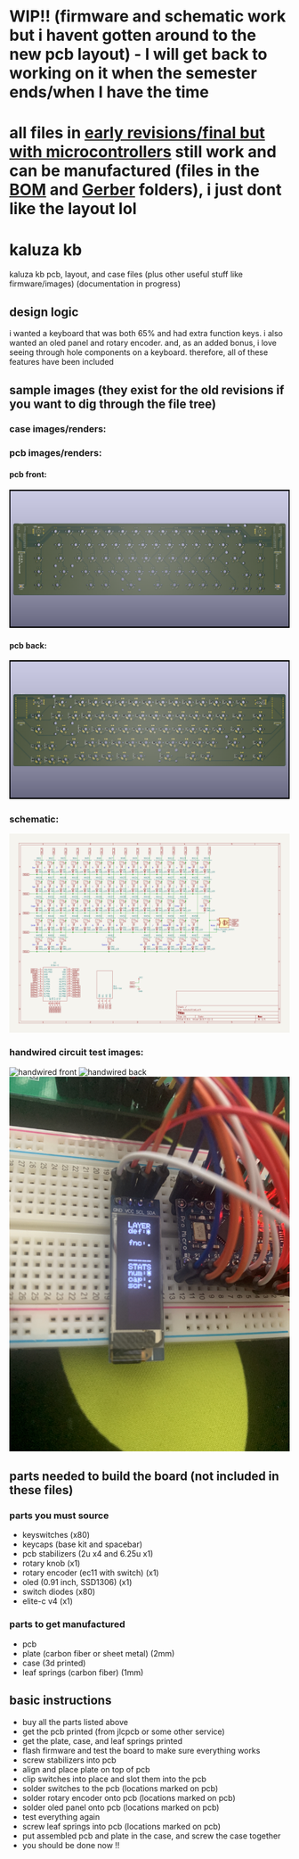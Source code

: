 # WIP!! (firmware and schematic work but i havent gotten around to the new pcb layout) - I will get back to working on it when the semester ends/when I have the time
# all files in [early revisions/final but with microcontrollers](/early%20revisions/final%20but%20with%20microcontrollers) still work and can be manufactured (files in the [BOM](/early%20revisions/final%20but%20with%20microcontrollers/bom%20and%20cpl%20files) and [Gerber](/early%20revisions/final%20but%20with%20microcontrollers/gerber%20and%20drill%20files) folders), i just dont like the layout lol

# kaluza kb
kaluza kb pcb, layout, and case files (plus other useful stuff like firmware/images)
(documentation in progress)

## design logic
i wanted a keyboard that was both 65% and had extra function keys. i also wanted an oled panel and rotary encoder. and, as an added bonus, i love seeing through hole components on a keyboard. therefore, all of these features have been included

## sample images (they exist for the old revisions if you want to dig through the file tree)

### case images/renders:

### pcb images/renders:
#### pcb front:
![pcb front](/early%20revisions/final%20but%20with%20microcontrollers/images/USKB%20Final%20front.png)
#### pcb back:
![pcb back](/early%20revisions/final%20but%20with%20microcontrollers/images/USKB%20Final%20back.png)
### schematic:
![schematic](/final/images/schema.png)

### handwired circuit test images:
![handwired front](/early%20revisions/manual%20wiring%20images/final%20handwired%20front%20(no%20case).JPG)
![handwired back](early%20revisions/manual%20wiring%20images/final%20handwired%20back%20(its%20a%20mess).JPG)
![oled panel test](/early%20revisions/manual%20wiring%20images/working%20oled%20panel.JPG)


## parts needed to build the board (not included in these files)
### parts you must source
- keyswitches (x80)
- keycaps (base kit and spacebar)
- pcb stabilizers (2u x4 and 6.25u x1)
- rotary knob (x1)
- rotary encoder (ec11 with switch) (x1)
- oled (0.91 inch, SSD1306) (x1)
- switch diodes (x80)
- elite-c v4 (x1)

### parts to get manufactured
- pcb
- plate (carbon fiber or sheet metal) (2mm)
- case (3d printed)
- leaf springs (carbon fiber) (1mm)

## basic instructions
- buy all the parts listed above
- get the pcb printed (from jlcpcb or some other service)
- get the plate, case, and leaf springs printed
- flash firmware and test the board to make sure everything works
- screw stabilizers into pcb
- align and place plate on top of pcb
- clip switches into place and slot them into the pcb
- solder switches to the pcb (locations marked on pcb)
- solder rotary encoder onto pcb (locations marked on pcb)
- solder oled panel onto pcb (locations marked on pcb)
- test everything again
- screw leaf springs into pcb (locations marked on pcb)
- put assembled pcb and plate in the case, and screw the case together
- you should be done now !!
